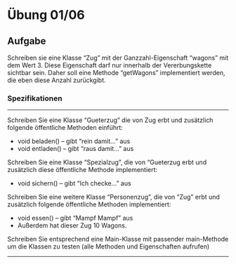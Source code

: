 # Übung 01/06

## Aufgabe
Schreiben sie eine Klasse “Zug” mit der Ganzzahl-Eigenschaft “wagons” mit dem Wert 3. Diese Eigenschaft darf nur innerhalb der Vererbungskette sichtbar sein. Daher soll eine Methode “getWagons” implementiert werden, die eben diese Anzahl zurückgibt.

### Spezifikationen
----

Schreiben Sie eine Klasse “Gueterzug” die von Zug erbt und zusätzlich folgende öffentliche Methoden einführt:
- void beladen() – gibt “rein damit...” aus
- void entladen() – gibt “raus damit...” aus

Schreiben Sie eine Klasse “Spezialzug”, die von “Gueterzug erbt und zusätzlich diese öffentliche Methode implementiert:
- void sichern() – gibt “Ich checke...” aus

Schreiben Sie eine weitere Klasse “Personenzug”, die von “Zug” erbt und zusätzlich folgende öffentliche Methoden implementiert:
- void essen() – gibt “Mampf Mampf” aus
- Außerdem hat dieser Zug 10 Wagons.

Schreiben Sie entsprechend eine Main-Klasse mit passender main-Methode um die Klassen zu testen (alle Methoden und 
Eigenschaften aufrufen)

----